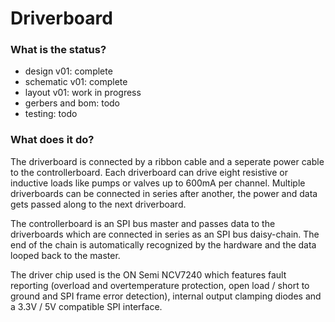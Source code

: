 # Driverboard
### What is the status?
- design v01: complete
- schematic v01: complete
- layout v01: work in progress
- gerbers and bom: todo
- testing: todo
### What does it do?
The driverboard is connected by a ribbon cable and a seperate power cable to the controllerboard. Each driverboard can drive eight resistive or inductive loads like pumps or valves up to 600mA per channel. Multiple driverboards can be connected in series after another, the power and data gets passed along to the next driverboard.

The controllerboard is an SPI bus master and passes data to the driverboards which are connected in series as an SPI bus daisy-chain. The end of the chain is automatically recognized by the hardware and the data looped back to the master.

The driver chip used is the ON Semi NCV7240 which features fault reporting (overload and overtemperature protection, open load / short to ground and SPI frame error detection), internal output clamping diodes and a 3.3V / 5V compatible SPI interface. 
